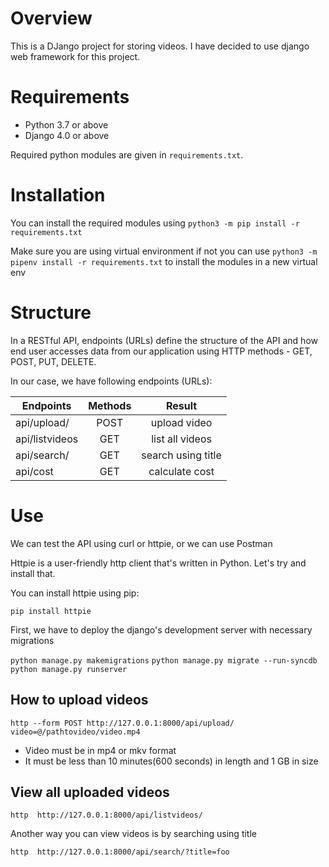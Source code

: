#  Overview

This is a DJango project for storing videos. I have decided to use django web framework for this project. 


# Requirements

- Python 3.7 or above
- Django 4.0 or above


Required python modules are given in `requirements.txt`.


# Installation

You can install the required modules using 
`python3 -m pip install -r requirements.txt`

Make sure you are using virtual environment if not you can use 
`python3 -m pipenv install -r requirements.txt`
to install the modules in a new virtual env


# Structure

In a RESTful API, endpoints (URLs) define the structure of the API and how end user accesses data from our application using HTTP methods  - GET, POST, PUT, DELETE.

In our case, we have following endpoints (URLs):


| Endpoints     | Methods       | Result            |
| ------------- |:-------------:| :----------------:|
| api/upload/   | POST          | upload video      |
| api/listvideos| GET           | list all videos   |
| api/search/   | GET           | search using title|
| api/cost      | GET           | calculate cost    |


# Use

We can test the API using curl or httpie, or we can use Postman

Httpie is a user-friendly http client that's written in Python. Let's try and install that.

You can install httpie using pip:

`pip install httpie`

First, we have to deploy the django's development server with necessary migrations

`python manage.py makemigrations`
`python manage.py migrate --run-syncdb`
`python manage.py runserver`

## How to upload videos

`http --form POST http://127.0.0.1:8000/api/upload/ video=@/pathtovideo/video.mp4`

- Video must be in mp4 or mkv format
- It must be less than 10 minutes(600 seconds) in length and 1 GB in size

## View all uploaded videos

`http  http://127.0.0.1:8000/api/listvideos/`

Another way you can view videos is by searching using title

`http  http://127.0.0.1:8000/api/search/?title=foo`


